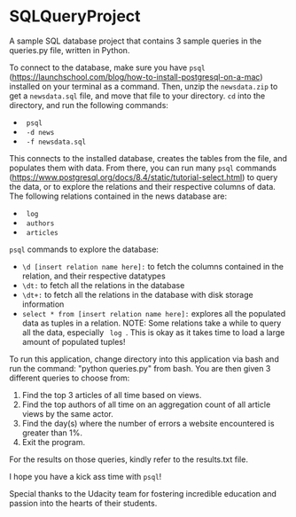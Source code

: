 # SQLQueryProject
A sample SQL database project that contains 3 sample queries in the queries.py
file, written in Python.

To connect to the database, make sure you have <code>psql</code> (https://launchschool.com/blog/how-to-install-postgresql-on-a-mac)
installed on your terminal as a command. Then, unzip the <code>newsdata.zip</code> to get a <code>newsdata.sql</code> file, and move that
file to your directory. <code>cd</code> into the directory, and run the following commands:
- <code> psql </code>
- <code> -d news </code>
- <code> -f newsdata.sql </code>


This connects to the installed database, creates the tables from the file, and populates
them with data. From there, you can run many <code>psql</code> commands (https://www.postgresql.org/docs/8.4/static/tutorial-select.html)
to query the data, or to explore the relations and their respective columns of data. The following relations contained in the news database are:
- <code> log </code>
- <code> authors </code>
- <code> articles </code>

<code>psql</code> commands to explore the database:
- <code>\d [insert relation name here]:</code> to fetch the columns contained in the relation, and their respective datatypes
- <code>\dt:</code> to fetch all the relations in the database
- <code>\dt+:</code> to fetch all the relations in the database with disk storage information
- <code>select * from [insert relation name here]:</code> explores all the populated data as tuples in a relation.
NOTE: Some relations take a while to query all the data, especially <code> log </code>. This is okay as it takes
time to load a large amount of populated tuples!

To run this application, change directory into this application via bash and run
the command: "python queries.py" from bash. You are then given 3 different queries
to choose from:
1) Find the top 3 articles of all time based on views.
2) Find the top authors of all time on an aggregation count of all article views
   by the same actor.
3) Find the day(s) where the number of errors a website encountered is greater than 1%.
0) Exit the program.

For the results on those queries, kindly refer to the results.txt file.

I hope you have a kick ass time with <code>psql</code>!

Special thanks to the Udacity team for fostering incredible education and passion
into the hearts of their students. 
